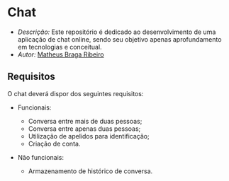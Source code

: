 # Chat

- _Descrição:_ Este repositório é dedicado ao desenvolvimento de uma aplicação de chat online, sendo seu objetivo apenas aprofundamento em tecnologias e conceitual.
- _Autor:_ [Matheus Braga Ribeiro](https://github.com/cMatheusBRibeiro)

## Requisitos

O chat deverá dispor dos seguintes requisitos:

- Funcionais:
    - Conversa entre mais de duas pessoas;
    - Conversa entre apenas duas pessoas;
    - Utilização de apelidos para identificação;
    - Criação de conta.

- Não funcionais:
    - Armazenamento de histórico de conversa.